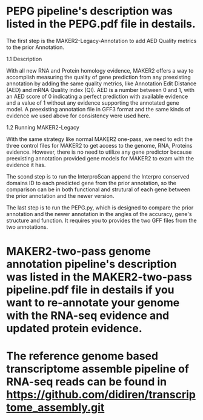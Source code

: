 # PEPG pipeline's description was listed in the PEPG.pdf file in destails. 
The first step is the MAKER2-Legacy-Annotation to add AED Quality metrics to the prior Annotation.

1.1	Description

With all new RNA and Protein homology evidence, MAKER2 offers a way to accomplish measuring the quality of gene prediction from any preexisting annotation by adding the same quality metrics, like Annotation Edit Distance (AED) and mRNA Quality index (QI). AED is a number between 0 and 1, with an AED score of 0 indicating a perfect prediction with available evidence and a value of 1 without any evidence supporting the annotated gene model. A preexisting annotation file in GFF3 format and the same kinds of evidence we used above for consistency were used here.

1.2	Running MAKER2-Legacy 

With the same strategy like normal MAKER2 one-pass, we need to edit the three control files for MAKER2 to get access to the genome, RNA, Proteins evidence. However, there is no need to utilize any gene predictor because preexisting annotation provided gene models for MAKER2 to exam with the evidence it has.

The scond step is to run the InterproScan append the Interpro conserved domains ID to each predicted gene from the prior annotation, so the comparison can be in both functional and strutural of each gene between the prior annotation and the newer version.


The last step is to run the PEPG.py, which is designed  to compare the prior annotation and the newer annotation in the angles of the accuracy, gene's structure and function. It requires you to provides the two GFF files from the two annotations.

# MAKER2-two-pass genome annotation pipeline's description was listed in the MAKER2-two-pass pipeline.pdf file in destails if you want to re-annotate your genome with the RNA-seq evidence and updated protein evidence. 

# The reference genome based transcriptome assemble pipeline of RNA-seq reads can be found in https://github.com/didiren/transcriptome_assembly.git
